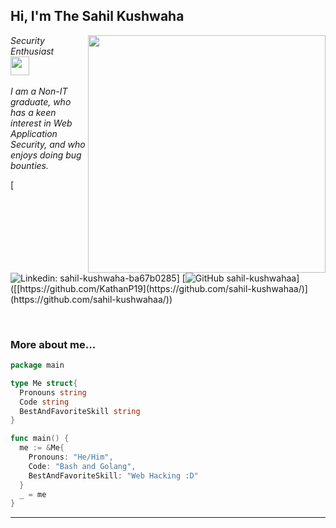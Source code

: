 <h2> Hi, I'm The Sahil Kushwaha</h2>
<img align='right' src="https://github-readme-stats.vercel.app/api?username=sahil-kushwahaa&show_icons=true&theme=radical" width="380">
<p><em>Security Enthusiast <br><img src="https://media.giphy.com/media/WUlplcMpOCEmTGBtBW/giphy.gif" width="30"><br><br>
 I am a Non-IT graduate, who has a keen interest in Web Application Security, and who enjoys doing bug bounties.
</em></p>

[![Linkedin: sahil-kushwaha-ba67b0285]([https://img.shields.io/twitter/follow/KathanP19](https://www.linkedin.com/in/sahil-kushwaha-ba67b0285)?style=flat-square)]
[![GitHub sahil-kushwahaa]([https://img.shields.io/github/followers/KathanP19](https://github.com/sahil-kushwahaa/)?label=follow%20github&style=flat-square)]([[https://github.com/KathanP19](https://github.com/sahil-kushwahaa/)](https://github.com/sahil-kushwahaa/))

<br>

### More about me...

``` go
package main

type Me struct{
  Pronouns string
  Code string
  BestAndFavoriteSkill string
}

func main() {
  me := &Me{
    Pronouns: "He/Him",
    Code: "Bash and Golang",
    BestAndFavoriteSkill: "Web Hacking :D"
  }
  _ = me
}
```
---
